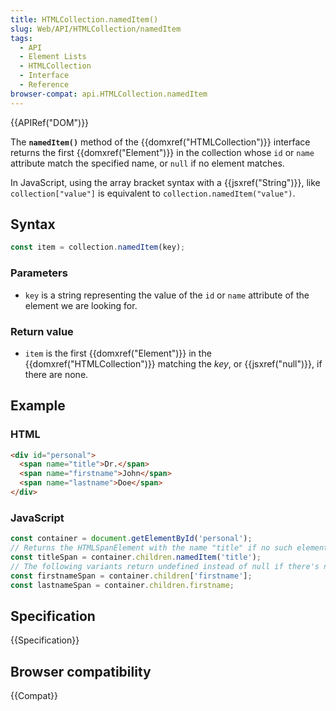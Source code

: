 ```yaml
---
title: HTMLCollection.namedItem()
slug: Web/API/HTMLCollection/namedItem
tags:
  - API
  - Element Lists
  - HTMLCollection
  - Interface
  - Reference
browser-compat: api.HTMLCollection.namedItem
---
```

{{APIRef("DOM")}}

The **`namedItem()`** method of the {{domxref("HTMLCollection")}} interface returns
the first {{domxref("Element")}} in the collection whose `id` or `name` attribute match the specified name, or `null` if no element matches.

In JavaScript, using the array bracket syntax with a {{jsxref("String")}}, like `collection["value"]` is equivalent to `collection.namedItem("value")`.

## Syntax

```js
const item = collection.namedItem(key);
```

### Parameters

- `key` is a string representing the value of the `id` or `name` attribute of the element we are looking for.

### Return value

- `item` is the first {{domxref("Element")}} in the {{domxref("HTMLCollection")}} matching the _key_, or {{jsxref("null")}}, if there are none.

## Example

### HTML

```html
<div id="personal">
  <span name="title">Dr.</span>
  <span name="firstname">John</span>
  <span name="lastname">Doe</span>
</div>
```

### JavaScript

```js
const container = document.getElementById('personal');
// Returns the HTMLSpanElement with the name "title" if no such element exists null is returned
const titleSpan = container.children.namedItem('title');
// The following variants return undefined instead of null if there's no element with a matching name or id
const firstnameSpan = container.children['firstname'];
const lastnameSpan = container.children.firstname;
```

## Specification

{{Specification}}

## Browser compatibility

{{Compat}}